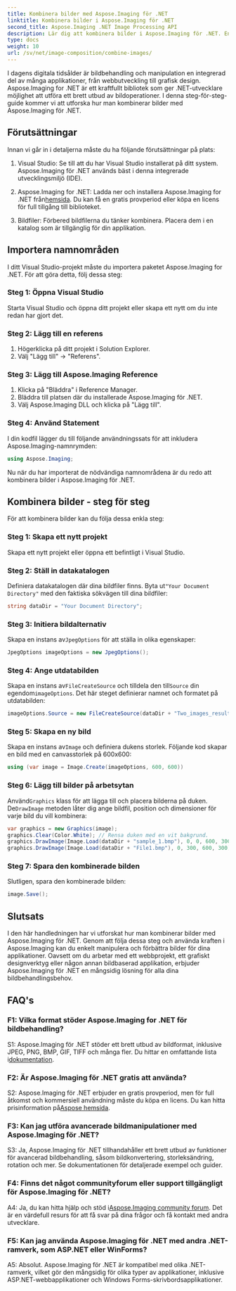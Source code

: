 ```yaml
---
title: Kombinera bilder med Aspose.Imaging för .NET
linktitle: Kombinera bilder i Aspose.Imaging för .NET
second_title: Aspose.Imaging .NET Image Processing API
description: Lär dig att kombinera bilder i Aspose.Imaging för .NET. En steg-för-steg guide till kraftfull bildbehandling.
type: docs
weight: 10
url: /sv/net/image-composition/combine-images/
---
```

I dagens digitala tidsålder är bildbehandling och manipulation en integrerad del av många applikationer, från webbutveckling till grafisk design. Aspose.Imaging for .NET är ett kraftfullt bibliotek som ger .NET-utvecklare möjlighet att utföra ett brett utbud av bildoperationer. I denna steg-för-steg-guide kommer vi att utforska hur man kombinerar bilder med Aspose.Imaging för .NET. 

## Förutsättningar

Innan vi går in i detaljerna måste du ha följande förutsättningar på plats:

1. Visual Studio: Se till att du har Visual Studio installerat på ditt system. Aspose.Imaging för .NET används bäst i denna integrerade utvecklingsmiljö (IDE).

2.  Aspose.Imaging for .NET: Ladda ner och installera Aspose.Imaging for .NET från[hemsida](https://releases.aspose.com/imaging/net/). Du kan få en gratis provperiod eller köpa en licens för full tillgång till biblioteket.

3. Bildfiler: Förbered bildfilerna du tänker kombinera. Placera dem i en katalog som är tillgänglig för din applikation.

## Importera namnområden

I ditt Visual Studio-projekt måste du importera paketet Aspose.Imaging for .NET. För att göra detta, följ dessa steg:

### Steg 1: Öppna Visual Studio

Starta Visual Studio och öppna ditt projekt eller skapa ett nytt om du inte redan har gjort det.

### Steg 2: Lägg till en referens

1. Högerklicka på ditt projekt i Solution Explorer.
2. Välj "Lägg till" -> "Referens".

### Steg 3: Lägg till Aspose.Imaging Reference

1. Klicka på "Bläddra" i Reference Manager.
2. Bläddra till platsen där du installerade Aspose.Imaging för .NET.
3. Välj Aspose.Imaging DLL och klicka på "Lägg till".

### Steg 4: Använd Statement

I din kodfil lägger du till följande användningssats för att inkludera Aspose.Imaging-namnrymden:

```csharp
using Aspose.Imaging;
```

Nu när du har importerat de nödvändiga namnområdena är du redo att kombinera bilder i Aspose.Imaging för .NET.

## Kombinera bilder - steg för steg

För att kombinera bilder kan du följa dessa enkla steg:

### Steg 1: Skapa ett nytt projekt

Skapa ett nytt projekt eller öppna ett befintligt i Visual Studio.

### Steg 2: Ställ in datakatalogen

 Definiera datakatalogen där dina bildfiler finns. Byta ut`"Your Document Directory"` med den faktiska sökvägen till dina bildfiler:

```csharp
string dataDir = "Your Document Directory";
```

### Steg 3: Initiera bildalternativ

 Skapa en instans av`JpegOptions` för att ställa in olika egenskaper:

```csharp
JpegOptions imageOptions = new JpegOptions();
```

### Steg 4: Ange utdatabilden

 Skapa en instans av`FileCreateSource` och tilldela den till`Source` din egendom`imageOptions`. Det här steget definierar namnet och formatet på utdatabilden:

```csharp
imageOptions.Source = new FileCreateSource(dataDir + "Two_images_result_out.bmp", false);
```

### Steg 5: Skapa en ny bild

 Skapa en instans av`Image` och definiera dukens storlek. Följande kod skapar en bild med en canvasstorlek på 600x600:

```csharp
using (var image = Image.Create(imageOptions, 600, 600))
```

### Steg 6: Lägg till bilder på arbetsytan

 Använd`Graphics` klass för att lägga till och placera bilderna på duken. De`DrawImage` metoden låter dig ange bildfil, position och dimensioner för varje bild du vill kombinera:

```csharp
var graphics = new Graphics(image);
graphics.Clear(Color.White); // Rensa duken med en vit bakgrund.
graphics.DrawImage(Image.Load(dataDir + "sample_1.bmp"), 0, 0, 600, 300); // Första bilden.
graphics.DrawImage(Image.Load(dataDir + "File1.bmp"), 0, 300, 600, 300);    // Andra bilden.
```

### Steg 7: Spara den kombinerade bilden

Slutligen, spara den kombinerade bilden:

```csharp
image.Save();
```

## Slutsats

I den här handledningen har vi utforskat hur man kombinerar bilder med Aspose.Imaging för .NET. Genom att följa dessa steg och använda kraften i Aspose.Imaging kan du enkelt manipulera och förbättra bilder för dina applikationer. Oavsett om du arbetar med ett webbprojekt, ett grafiskt designverktyg eller någon annan bildbaserad applikation, erbjuder Aspose.Imaging för .NET en mångsidig lösning för alla dina bildbehandlingsbehov.

## FAQ's

### F1: Vilka format stöder Aspose.Imaging for .NET för bildbehandling?

S1: Aspose.Imaging för .NET stöder ett brett utbud av bildformat, inklusive JPEG, PNG, BMP, GIF, TIFF och många fler. Du hittar en omfattande lista i[dokumentation](https://reference.aspose.com/imaging/net/).

### F2: Är Aspose.Imaging för .NET gratis att använda?

 S2: Aspose.Imaging för .NET erbjuder en gratis provperiod, men för full åtkomst och kommersiell användning måste du köpa en licens. Du kan hitta prisinformation på[Aspose hemsida](https://purchase.aspose.com/buy).

### F3: Kan jag utföra avancerade bildmanipulationer med Aspose.Imaging för .NET?

S3: Ja, Aspose.Imaging för .NET tillhandahåller ett brett utbud av funktioner för avancerad bildbehandling, såsom bildkonvertering, storleksändring, rotation och mer. Se dokumentationen för detaljerade exempel och guider.

### F4: Finns det något communityforum eller support tillgängligt för Aspose.Imaging för .NET?

 A4: Ja, du kan hitta hjälp och stöd i[Aspose.Imaging community forum](https://forum.aspose.com/). Det är en värdefull resurs för att få svar på dina frågor och få kontakt med andra utvecklare.

### F5: Kan jag använda Aspose.Imaging för .NET med andra .NET-ramverk, som ASP.NET eller WinForms?

A5: Absolut. Aspose.Imaging för .NET är kompatibel med olika .NET-ramverk, vilket gör den mångsidig för olika typer av applikationer, inklusive ASP.NET-webbapplikationer och Windows Forms-skrivbordsapplikationer.